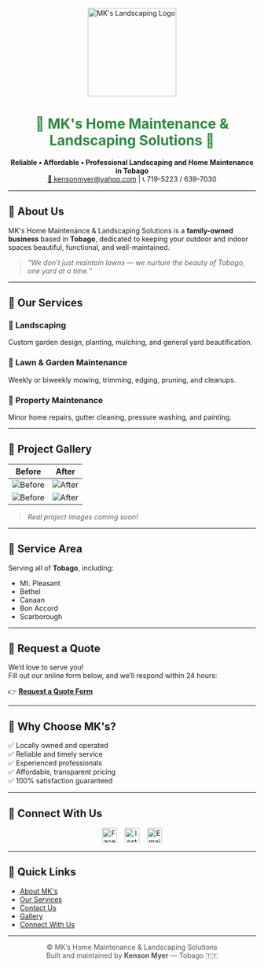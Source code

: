 <p align="center">
  <img src="https://via.placeholder.com/180x180.png?text=MK's+Logo" alt="MK's Landscaping Logo" width="180">
</p>

<h1 align="center" style="color:#2b8a3e;">🌿 MK's Home Maintenance & Landscaping Solutions 🌿</h1>

<p align="center">
  <strong>Reliable • Affordable • Professional Landscaping and Home Maintenance in Tobago</strong><br>
  <a href="mailto:kensonmyer@yahoo.com">📧 kensonmyer@yahoo.com</a> | 
  📞 719-5223 / 639-7030
</p>

---

## 🏡 About Us
MK's Home Maintenance & Landscaping Solutions is a **family-owned business** based in **Tobago**, dedicated to keeping your outdoor and indoor spaces beautiful, functional, and well-maintained.

> _“We don’t just maintain lawns — we nurture the beauty of Tobago, one yard at a time.”_

---

## 🌱 Our Services

### 🌿 Landscaping
Custom garden design, planting, mulching, and general yard beautification.

### 🌾 Lawn & Garden Maintenance
Weekly or biweekly mowing, trimming, edging, pruning, and cleanups.

### 🧹 Property Maintenance
Minor home repairs, gutter cleaning, pressure washing, and painting.

---

## 📸 Project Gallery

| Before | After |
|:--:|:--:|
| ![Before](https://via.placeholder.com/300x200.png?text=Before) | ![After](https://via.placeholder.com/300x200.png?text=After) |
| ![Before](https://via.placeholder.com/300x200.png?text=Before+2) | ![After](https://via.placeholder.com/300x200.png?text=After+2) |

> _Real project images coming soon!_

---

## 📍 Service Area
Serving all of **Tobago**, including:
- Mt. Pleasant  
- Bethel  
- Canaan  
- Bon Accord  
- Scarborough  

---

## 💬 Request a Quote
We’d love to serve you!  
Fill out our online form below, and we’ll respond within 24 hours:

👉 [**Request a Quote Form**](https://docs.google.com/forms/d/e/YOUR_FORM_ID/viewform?usp=sf_link)

---

## 💚 Why Choose MK's?

✅ Locally owned and operated  
✅ Reliable and timely service  
✅ Experienced professionals  
✅ Affordable, transparent pricing  
✅ 100% satisfaction guaranteed

---

## 🔗 Connect With Us

<p align="center">
  <a href="https://facebook.com" target="_blank"><img src="https://cdn.jsdelivr.net/gh/simple-icons/simple-icons/icons/facebook.svg" alt="Facebook" width="30" height="30"></a>
  &nbsp;&nbsp;
  <a href="https://instagram.com" target="_blank"><img src="https://cdn.jsdelivr.net/gh/simple-icons/simple-icons/icons/instagram.svg" alt="Instagram" width="30" height="30"></a>
  &nbsp;&nbsp;
  <a href="mailto:kensonmyer@yahoo.com"><img src="https://cdn.jsdelivr.net/gh/simple-icons/simple-icons/icons/maildotru.svg" alt="Email" width="30" height="30"></a>
</p>

---

## 🧰 Quick Links

- [About MK's](#about-us)
- [Our Services](#our-services)
- [Contact Us](#💬-request-a-quote)
- [Gallery](#📸-project-gallery)
- [Connect With Us](#🔗-connect-with-us)

---

<p align="center" style="color:#555;">
  © <script>document.write(new Date().getFullYear())</script> MK’s Home Maintenance & Landscaping Solutions  
  <br>Built and maintained by <strong>Kenson Myer</strong> — Tobago 🇹🇹
</p>
